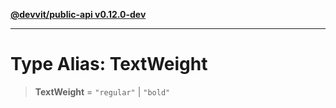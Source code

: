 [**@devvit/public-api v0.12.0-dev**](../../../../../../README.md)

---

# Type Alias: TextWeight

> **TextWeight** = `"regular"` \| `"bold"`
